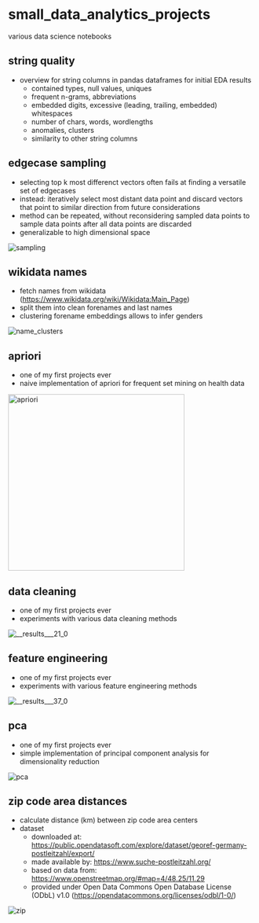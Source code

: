 # small_data_analytics_projects
various data science notebooks 

## string quality
- overview for string columns in pandas dataframes for initial EDA results
    - contained types, null values, uniques 
    - frequent n-grams, abbreviations
    - embedded digits, excessive (leading, trailing, embedded) whitespaces
    - number of chars, words, wordlengths
    - anomalies, clusters
    - similarity to other string columns


## edgecase sampling
- selecting top k most differenct vectors often fails at finding a versatile set of edgecases
- instead: iteratively select most distant data point and discard vectors that point to similar direction from future considerations
- method can be repeated, without reconsidering sampled data points to sample data points after all data points are discarded
- generalizable to high dimensional space

 ![sampling](https://github.com/MilanKalkenings/small_data_analytics_projects/assets/70267800/a662507a-7297-4faf-892c-3f43db3f2cfb)


## wikidata names
- fetch names from wikidata (https://www.wikidata.org/wiki/Wikidata:Main_Page)
- split them into clean forenames and last names
- clustering forename embeddings allows to infer genders

![name_clusters](https://github.com/MilanKalkenings/small_data_analytics_projects/assets/70267800/6bac44a6-42d0-4d74-bddb-71c068d650ef)


## apriori
- one of my first projects ever 
- naive implementation of apriori for frequent set mining on health data

<img width="359" alt="apriori" src="https://github.com/MilanKalkenings/small_data_analytics_projects/assets/70267800/e25186f6-b721-4a3c-8783-29ed0013db0c">

## data cleaning
- one of my first projects ever
- experiments with various data cleaning methods 

![__results___21_0](https://github.com/MilanKalkenings/small_data_analytics_projects/assets/70267800/2c4f0a65-9502-44b9-975d-97f1a6218099)

## feature engineering
- one of my first projects ever 
- experiments with various feature engineering methods 

![__results___37_0](https://github.com/MilanKalkenings/small_data_analytics_projects/assets/70267800/fe5443b9-5d33-4a61-9c3a-0b95afc4a8b3)

## pca
- one of my first projects ever
- simple implementation of principal component analysis for dimensionality reduction

![pca](https://github.com/MilanKalkenings/small_data_analytics_projects/assets/70267800/5021b150-e06b-4c93-af76-f68016b2739f)


## zip code area distances
- calculate distance (km) between zip code area centers
- dataset
  - downloaded at: https://public.opendatasoft.com/explore/dataset/georef-germany-postleitzahl/export/
  - made available by: https://www.suche-postleitzahl.org/
  - based on data from: https://www.openstreetmap.org/#map=4/48.25/11.29
  - provided under Open Data Commons Open Database License (ODbL) v1.0 (https://opendatacommons.org/licenses/odbl/1-0/)

![zip](https://github.com/MilanKalkenings/small_data_analytics_projects/assets/70267800/534b15d3-e289-4d2d-ba2f-c6f71f6ee7ec)
